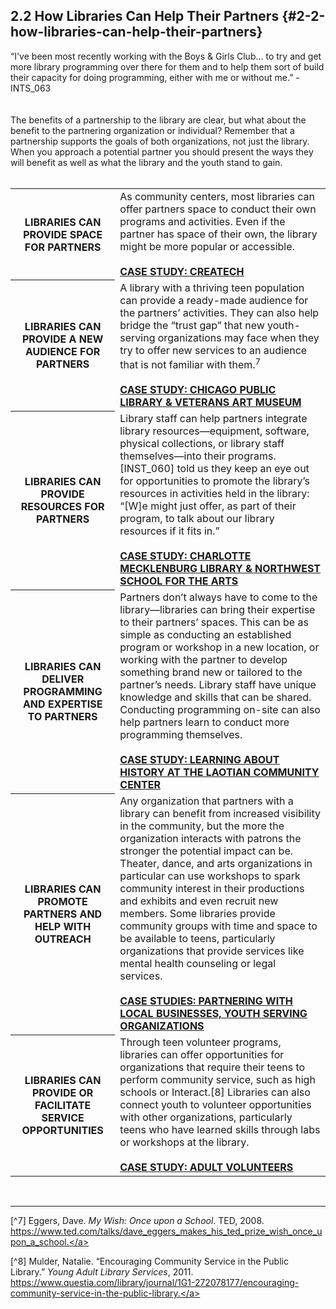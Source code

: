 ## 2.2 How Libraries Can Help Their Partners {#2-2-how-libraries-can-help-their-partners}

<div class="text">“I've been most recently working with the Boys &amp; Girls Club... to try and get more library programming over there for them and to help them sort of build their capacity for doing programming, either with me or without me.” - INTS_063</div>
<br>
<br>
The benefits of a partnership to the library are clear, but what about the benefit to the partnering organization or individual? Remember that a partnership supports the goals of both organizations, not just the library. When you approach a potential partner you should present the ways they will benefit as well as what the library and the youth stand to gain.
<br>
<br>
<table class="heading-cell2"><tr class="row1"><th>LIBRARIES CAN PROVIDE SPACE FOR PARTNERS</th><td>As community centers, most libraries can offer partners space to conduct their own programs and activities. Even if the partner has space of their own, the library might be more popular or accessible.<br><br><a href="../appendix_3_-_case_studies/README.md"><b><u>CASE STUDY: CREATECH</u></b></a></td></tr><tr class="row2"><th>LIBRARIES CAN PROVIDE A NEW AUDIENCE FOR PARTNERS</th><td>A library with a thriving teen population can provide a ready-made audience for the partners’ activities. They can also help bridge the “trust gap” that new youth-serving organizations may face when they try to offer new services to an audience that is not familiar with them.<sup>7</sup><br><br><a href="../appendix_3_-_case_studies/README.md"><b><u>CASE STUDY: CHICAGO PUBLIC LIBRARY & VETERANS ART MUSEUM</u></b></a></td></tr><tr class="row3"><th>LIBRARIES CAN PROVIDE RESOURCES FOR PARTNERS</th><td>Library staff can help partners integrate library resources—equipment, software, physical collections, or library staff themselves—into their programs. [INST_060] told us they keep an eye out for opportunities to promote the library’s resources in activities held in the library: “[W]e might just offer, as part of their program, to talk about our library resources if it fits in.”<br><br><a href="../appendix_3_-_case_studies/README.md"><b><u>CASE STUDY: CHARLOTTE MECKLENBURG LIBRARY & NORTHWEST SCHOOL FOR THE ARTS</u></b></a></td></tr><tr class="row4"><th>LIBRARIES CAN DELIVER PROGRAMMING AND EXPERTISE TO PARTNERS</th><td>Partners don’t always have to come to the library—libraries can bring their expertise to their partners’ spaces. This can be as simple as conducting an established program or workshop in a new location, or working with the partner to develop something brand new or tailored to the partner’s needs. Library staff have unique knowledge and skills that can be shared. Conducting programming on-site can also help partners learn to conduct more programming themselves.<br><br><a href="../appendix_3_-_case_studies/README.md"><b><u>CASE STUDY: LEARNING ABOUT HISTORY AT THE LAOTIAN COMMUNITY CENTER </u></b></a></td></tr><tr class="row5"><th>LIBRARIES CAN PROMOTE PARTNERS AND HELP WITH OUTREACH</th><td>Any organization that partners with a library can benefit from increased visibility in the community, but the more the organization interacts with patrons the stronger the potential impact can be. Theater, dance, and arts organizations in particular can use workshops to spark community interest in their productions and exhibits and even recruit new members. Some libraries provide community groups with time and space to be available to teens, particularly organizations that provide services like mental health counseling or legal services.<br><br><a href="../appendix_3_-_case_studies/README.md"><b><u>CASE STUDIES: PARTNERING WITH LOCAL BUSINESSES, YOUTH SERVING ORGANIZATIONS</u></b></a></td></tr><tr class="row6"><th>LIBRARIES CAN PROVIDE OR FACILITATE SERVICE OPPORTUNITIES</th><td>Through teen volunteer programs, libraries can offer opportunities for organizations that require their teens to perform community service, such as high schools or Interact.[8] Libraries can also connect youth to volunteer opportunities with other organizations, particularly teens who have learned skills through labs or workshops at the library.<br><br><a href="../appendix_3_-_case_studies/README.md"><b><u>CASE STUDY: ADULT VOLUNTEERS</u></b></a></td></tr></table>

<br>

<hr>

[^7] Eggers, Dave. _My Wish: Once upon a School_. TED, 2008. <a href="https://www.ted.com/talks/dave_eggers_makes_his_ted_prize_wish_once_upon_a_school">https://www.ted.com/talks/dave_eggers_makes_his_ted_prize_wish_once_upon_a_school.</a>

[^8] Mulder, Natalie. “Encouraging Community Service in the Public Library.” _Young Adult Library Services_, 2011. <a href="https://www.questia.com/library/journal/1G1-272078177/encouraging-community-service-in-the-public-library">https://www.questia.com/library/journal/1G1-272078177/encouraging-community-service-in-the-public-library.</a>